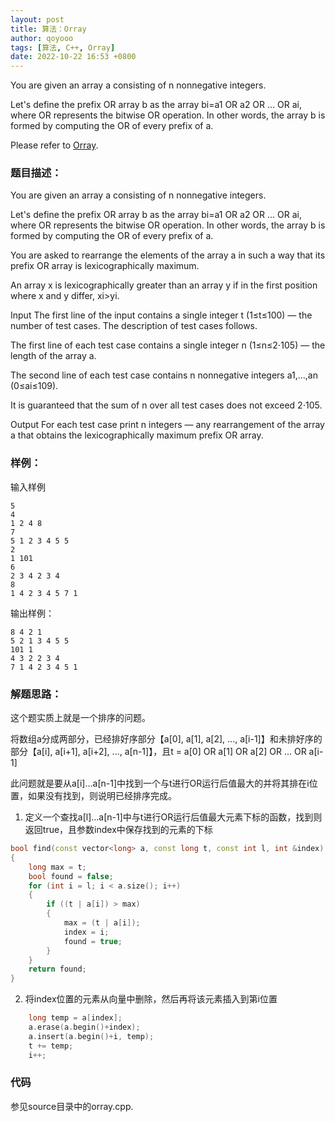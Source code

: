 ```yaml
---
layout: post
title: 算法：Orray
author: qoyooo
tags: [算法, C++, Orray]
date: 2022-10-22 16:53 +0800
---
```

You are given an array a consisting of n nonnegative integers.

Let's define the prefix OR array b as the array bi=a1 OR a2 OR … OR ai, where OR represents the bitwise OR operation. In other words, the array b is formed by computing the OR of every prefix of a.

Please refer to [Orray](https://codeforces.com/contest/1742/problem/G).

### 题目描述：

You are given an array a consisting of n nonnegative integers.

Let's define the prefix OR array b as the array bi=a1 OR a2 OR … OR ai, where OR represents the bitwise OR operation. In other words, the array b is formed by computing the OR of every prefix of a.

You are asked to rearrange the elements of the array a in such a way that its prefix OR array is lexicographically maximum.

An array x is lexicographically greater than an array y if in the first position where x and y differ, xi>yi.

Input
The first line of the input contains a single integer t (1≤t≤100) — the number of test cases. The description of test cases follows.

The first line of each test case contains a single integer n (1≤n≤2⋅105) — the length of the array a.

The second line of each test case contains n nonnegative integers a1,…,an (0≤ai≤109).

It is guaranteed that the sum of n over all test cases does not exceed 2⋅105.

Output
For each test case print n integers — any rearrangement of the array a that obtains the lexicographically maximum prefix OR array.


### 样例：

输入样例

```
5
4
1 2 4 8
7
5 1 2 3 4 5 5
2
1 101
6
2 3 4 2 3 4
8
1 4 2 3 4 5 7 1
```

输出样例：
```
8 4 2 1 
5 2 1 3 4 5 5 
101 1 
4 3 2 2 3 4 
7 1 4 2 3 4 5 1 
```

### 解题思路：

这个题实质上就是一个排序的问题。

将数组a分成两部分，已经排好序部分【a[0], a[1], a[2], ..., a[i-1]】和未排好序的部分【a[i], a[i+1], a[i+2], ..., a[n-1]】，且t = a[0] OR a[1] OR a[2] OR ... OR a[i-1]

此问题就是要从a[i]...a[n-1]中找到一个与t进行OR运行后值最大的并将其排在i位置，如果没有找到，则说明已经排序完成。

1. 定义一个查找a[l]...a[n-1]中与t进行OR运行后值最大元素下标的函数，找到则返回true，且参数index中保存找到的元素的下标
``` C++
bool find(const vector<long> a, const long t, const int l, int &index)
{
    long max = t;
    bool found = false;
    for (int i = l; i < a.size(); i++)
    {
        if ((t | a[i]) > max)
        {
            max = (t | a[i]);
            index = i;
            found = true;
        }
    }
    return found;
}
```
2. 将index位置的元素从向量中删除，然后再将该元素插入到第i位置
``` C++
    long temp = a[index];
    a.erase(a.begin()+index);
    a.insert(a.begin()+i, temp);
    t += temp;
    i++;
```

### 代码

参见source目录中的orray.cpp.